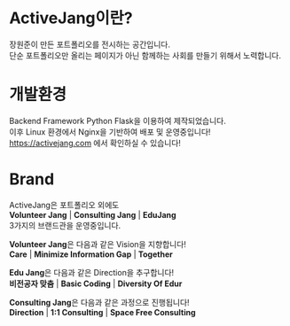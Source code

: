 # ActiveJang이란?
장원준이 만든 포트폴리오를 전시하는 공간입니다. <br>
단순 포트폴리오만 올리는 페이지가 아닌 함께하는 사회를 만들기 위해서 노력합니다. <br>




# 개발환경 
Backend Framework Python Flask을 이용하여 제작되었습니다. <br>
이후 Linux 환경에서 Nginx을 기반하여 배포 및 운영중입니다! <br>
https://activejang.com 에서 확인하실 수 있습니다! <br>


# Brand 
ActiveJang은 포트폴리오 외에도 <br>
<strong>Volunteer Jang</strong> | <strong>Consulting Jang</strong> | <strong>EduJang</strong> <br>
3가지의 브랜드관을 운영중입니다.<br>

<strong>Volunteer Jang</strong>은 다음과 같은 Vision을 지향합니다!<br>
<strong>Care</strong> | <strong>Minimize Information Gap</strong> | <strong>Together</strong> <br>

<strong>Edu Jang</strong>은 다음과 같은 Direction을 추구합니다!<br>
<strong>비전공자 맞춤</strong> | <strong>Basic Coding</strong> | <strong>Diversity Of Edur</strong> <br>

<strong>Consulting Jang</strong>은 다음과 같은 과정으로 진행됩니다!<br>
<strong>Direction</strong> | <strong>1:1 Consulting</strong> | <strong>Space Free Consulting</strong> <br>


